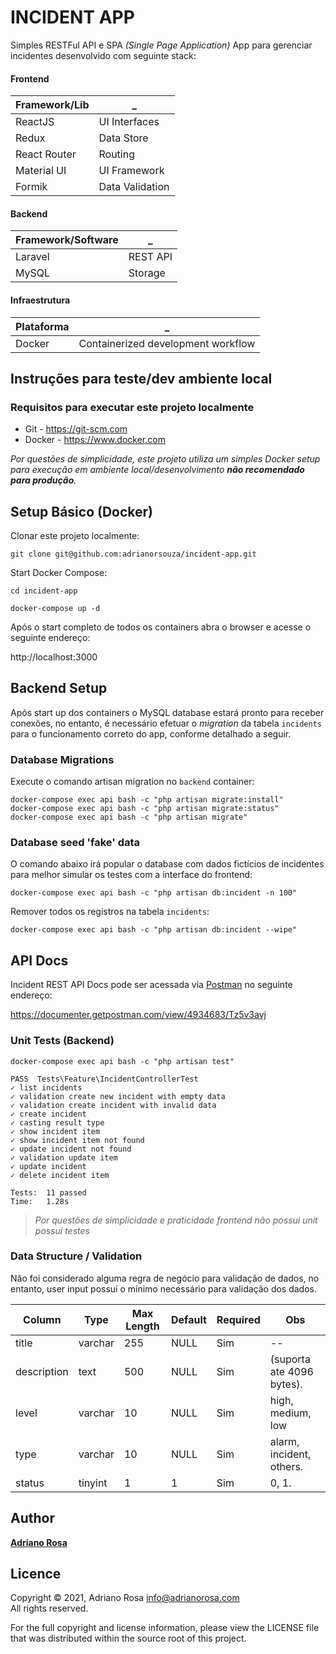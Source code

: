 INCIDENT APP
============

Simples RESTFul API e SPA _(Single Page Application)_ App para gerenciar incidentes 
desenvolvido com seguinte stack:

#### Frontend

Framework/Lib      | _
------------------ | ---------------
ReactJS            | UI Interfaces
Redux              | Data Store
React Router       | Routing
Material UI        | UI Framework
Formik             | Data Validation


#### Backend

Framework/Software | _
------------------ | ---------------
Laravel            | REST API
MySQL              | Storage

#### Infraestrutura

Plataforma         | _
------------------ | ---------------
Docker             | Containerized development workflow


## Instruções para teste/dev ambiente local

### Requisitos para executar este projeto localmente

- Git - https://git-scm.com
- Docker - https://www.docker.com

_Por questões de simplicidade, este projeto utiliza um simples Docker setup 
para execução em ambiente local/desenvolvimento **não recomendado para produção**._ 

## Setup Básico (Docker)

Clonar este projeto localmente:

    git clone git@github.com:adrianorsouza/incident-app.git


Start Docker Compose:
    
    cd incident-app

    docker-compose up -d

Após o start completo de todos os containers abra o browser e acesse o seguinte endereço: 

http://localhost:3000


## Backend Setup

Após start up dos containers o MySQL database estará pronto para receber conexões, no entanto, 
é necessário efetuar o _migration_ da tabela `incidents` para o funcionamento correto
do app, conforme detalhado a seguir.


### Database Migrations

Execute o comando artisan migration no `backend` container: 

    docker-compose exec api bash -c "php artisan migrate:install" 
    docker-compose exec api bash -c "php artisan migrate:status"
    docker-compose exec api bash -c "php artisan migrate"


### Database seed 'fake' data

O comando abaixo irá popular o database com dados fictícios de incidentes para melhor 
simular os testes com a interface do frontend:

    docker-compose exec api bash -c "php artisan db:incident -n 100"

Remover todos os registros na tabela `incidents`:

    docker-compose exec api bash -c "php artisan db:incident --wipe"


## API Docs 

Incident REST API Docs pode ser acessada via [Postman](https://www.postman.com) no seguinte endereço: 

https://documenter.getpostman.com/view/4934683/Tz5v3avj


### Unit Tests (Backend)
    
    docker-compose exec api bash -c "php artisan test"

```
PASS  Tests\Feature\IncidentControllerTest
✓ list incidents
✓ validation create new incident with empty data
✓ validation create incident with invalid data
✓ create incident
✓ casting result type
✓ show incident item
✓ show incident item not found
✓ update incident not found
✓ validation update item
✓ update incident
✓ delete incident item

Tests:  11 passed
Time:   1.28s
```

> _Por questões de simplicidade e praticidade frontend não possui unit possui testes_


### Data Structure / Validation

Não foi considerado alguma regra de negócio para validação de dados, no entanto, 
user input possuí o mínimo necessário para validação dos dados.

Column       | Type       | Max Length          | Default  | Required | Obs
-------------|------------|---------------------| -------- | -------- | -----
title        | varchar    | 255                 | NULL     | Sim      | --
description  | text       | 500                 | NULL     | Sim      | (suporta ate 4096 bytes).
level        | varchar    | 10                  | NULL     | Sim      | high, medium, low
type         | varchar    | 10                  | NULL     | Sim      | alarm, incident, others.
status       | tinyint    | 1                   | 1        | Sim      | 0, 1.


## Author

[**Adriano Rosa**](https://adrianorosa.com)

## Licence

Copyright © 2021, Adriano Rosa  <info@adrianorosa.com>  
All rights reserved.

For the full copyright and license information, please view the LICENSE
file that was distributed within the source root of this project.
